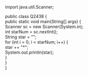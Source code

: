 import java.util.Scanner;  
  
public class Q2438 {  
public static void main(String[] args) {  
Scanner sc = new Scanner(System.in);  
int starNum = sc.nextInt();  
String star = "";  
for (int i = 0; i < starNum; i++) {  
star += "*";  
System.out.println(star);  
}  
}  
}